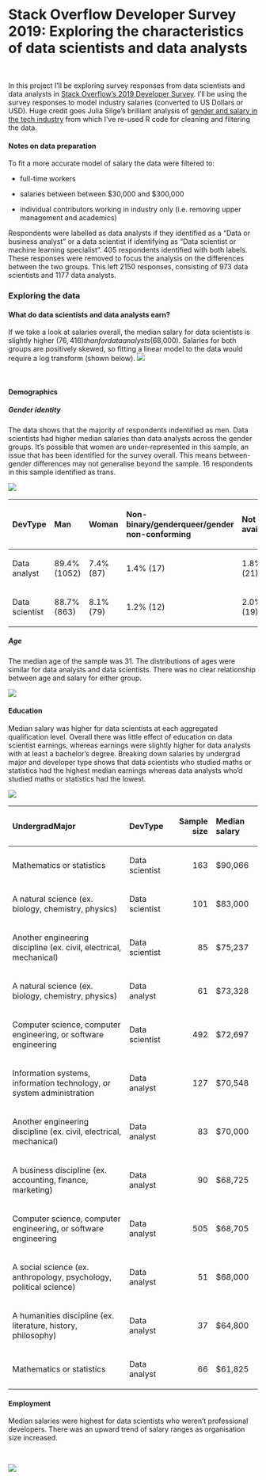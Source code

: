Stack Overflow Developer Survey 2019: Exploring the characteristics of
data scientists and data analysts
================

<br>

In this project I’ll be exploring survey responses from data scientists
and data analysts in [Stack Overflow’s 2019 Developer
Survey](https://insights.stackoverflow.com/survey/2019#overview). I’ll
be using the survey responses to model industry salaries (converted to
US Dollars or USD). Huge credit goes Julia Silge’s brilliant analysis of
[gender and salary in the tech
industry](https://juliasilge.com/blog/salary-gender/) from which I’ve
re-used R code for cleaning and filtering the data.

#### Notes on data preparation

To fit a more accurate model of salary the data were filtered to:

  - full-time workers

  - salaries between between $30,000 and $300,000

  - individual contributors working in industry only (i.e. removing
    upper management and academics)

Respondents were labelled as data analysts if they identified as a “Data
or business analyst” or a data scientist if identifying as “Data
scientist or machine learning specialist”. 405 respondents identified
with both labels. These responses were removed to focus the analysis on
the differences between the two groups. This left 2150 responses,
consisting of 973 data scientists and 1177 data analysts.

### Exploring the data

#### What do data scientists and data analysts earn?

If we take a look at salaries overall, the median salary for data
scientists is slightly higher ($76,416) than for data analysts
($68,000). Salaries for both groups are positively skewed, so fitting a
linear model to the data would require a log transform (shown below).
![](README_files/figure-gfm/unnamed-chunk-1-1.png)<!-- -->

<br>

#### Demographics

##### Gender identity

The data shows that the majority of respondents indentified as men. Data
scientists had higher median salaries than data analysts across the
gender groups. It’s possible that women are under-represented in this
sample, an issue that has been identified for the survey overall. This
means between-gender differences may not generalise beyond the sample.
16 respondents in this sample identified as trans.

![](README_files/figure-gfm/unnamed-chunk-2-1.png)<!-- -->

<table>

<thead>

<tr>

<th style="text-align:left;">

DevType

</th>

<th style="text-align:left;">

Man

</th>

<th style="text-align:left;">

Woman

</th>

<th style="text-align:left;">

Non-binary/genderqueer/gender non-conforming

</th>

<th style="text-align:left;">

Not available

</th>

</tr>

</thead>

<tbody>

<tr>

<td style="text-align:left;">

Data analyst

</td>

<td style="text-align:left;">

89.4% (1052)

</td>

<td style="text-align:left;">

7.4% (87)

</td>

<td style="text-align:left;">

1.4% (17)

</td>

<td style="text-align:left;">

1.8% (21)

</td>

</tr>

<tr>

<td style="text-align:left;">

Data scientist

</td>

<td style="text-align:left;">

88.7% (863)

</td>

<td style="text-align:left;">

8.1% (79)

</td>

<td style="text-align:left;">

1.2% (12)

</td>

<td style="text-align:left;">

2.0% (19)

</td>

</tr>

</tbody>

</table>

##### Age

The median age of the sample was 31. The distributions of ages were
similar for data analysts and data scientists. There was no clear
relationship between age and salary for either group.

![](README_files/figure-gfm/unnamed-chunk-3-1.png)<!-- -->

#### Education

Median salary was higher for data scientists at each aggregated
qualification level. Overall there was little effect of education on
data scientist earnings, whereas earnings were slightly higher for data
analysts with at least a bachelor’s degree. Breaking down salaries by
undergrad major and developer type shows that data scientists who
studied maths or statistics had the highest median earnings whereas data
analysts who’d studied maths or statistics had the lowest.

![](README_files/figure-gfm/unnamed-chunk-4-1.png)<!-- -->

<table>

<thead>

<tr>

<th style="text-align:left;">

UndergradMajor

</th>

<th style="text-align:left;">

DevType

</th>

<th style="text-align:right;">

Sample size

</th>

<th style="text-align:left;">

Median salary

</th>

</tr>

</thead>

<tbody>

<tr>

<td style="text-align:left;">

Mathematics or statistics

</td>

<td style="text-align:left;">

Data scientist

</td>

<td style="text-align:right;">

163

</td>

<td style="text-align:left;">

$90,066

</td>

</tr>

<tr>

<td style="text-align:left;">

A natural science (ex. biology, chemistry, physics)

</td>

<td style="text-align:left;">

Data scientist

</td>

<td style="text-align:right;">

101

</td>

<td style="text-align:left;">

$83,000

</td>

</tr>

<tr>

<td style="text-align:left;">

Another engineering discipline (ex. civil, electrical, mechanical)

</td>

<td style="text-align:left;">

Data scientist

</td>

<td style="text-align:right;">

85

</td>

<td style="text-align:left;">

$75,237

</td>

</tr>

<tr>

<td style="text-align:left;">

A natural science (ex. biology, chemistry, physics)

</td>

<td style="text-align:left;">

Data analyst

</td>

<td style="text-align:right;">

61

</td>

<td style="text-align:left;">

$73,328

</td>

</tr>

<tr>

<td style="text-align:left;">

Computer science, computer engineering, or software engineering

</td>

<td style="text-align:left;">

Data scientist

</td>

<td style="text-align:right;">

492

</td>

<td style="text-align:left;">

$72,697

</td>

</tr>

<tr>

<td style="text-align:left;">

Information systems, information technology, or system administration

</td>

<td style="text-align:left;">

Data analyst

</td>

<td style="text-align:right;">

127

</td>

<td style="text-align:left;">

$70,548

</td>

</tr>

<tr>

<td style="text-align:left;">

Another engineering discipline (ex. civil, electrical, mechanical)

</td>

<td style="text-align:left;">

Data analyst

</td>

<td style="text-align:right;">

83

</td>

<td style="text-align:left;">

$70,000

</td>

</tr>

<tr>

<td style="text-align:left;">

A business discipline (ex. accounting, finance, marketing)

</td>

<td style="text-align:left;">

Data analyst

</td>

<td style="text-align:right;">

90

</td>

<td style="text-align:left;">

$68,725

</td>

</tr>

<tr>

<td style="text-align:left;">

Computer science, computer engineering, or software engineering

</td>

<td style="text-align:left;">

Data analyst

</td>

<td style="text-align:right;">

505

</td>

<td style="text-align:left;">

$68,705

</td>

</tr>

<tr>

<td style="text-align:left;">

A social science (ex. anthropology, psychology, political science)

</td>

<td style="text-align:left;">

Data analyst

</td>

<td style="text-align:right;">

51

</td>

<td style="text-align:left;">

$68,000

</td>

</tr>

<tr>

<td style="text-align:left;">

A humanities discipline (ex. literature, history, philosophy)

</td>

<td style="text-align:left;">

Data analyst

</td>

<td style="text-align:right;">

37

</td>

<td style="text-align:left;">

$64,800

</td>

</tr>

<tr>

<td style="text-align:left;">

Mathematics or statistics

</td>

<td style="text-align:left;">

Data analyst

</td>

<td style="text-align:right;">

66

</td>

<td style="text-align:left;">

$61,825

</td>

</tr>

</tbody>

</table>

#### Employment

Median salaries were highest for data scientists who weren’t
professional developers. There was an upward trend of salary ranges as
organisation size increased.

<br>

![](README_files/figure-gfm/unnamed-chunk-5-1.png)<!-- -->
